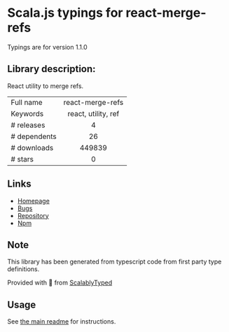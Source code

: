 
# Scala.js typings for react-merge-refs

Typings are for version 1.1.0

## Library description:
React utility to merge refs.

|                    |                 |
| ------------------ | :-------------: |
| Full name          | react-merge-refs |
| Keywords           | react, utility, ref |
| # releases         | 4 |
| # dependents       | 26 |
| # downloads        | 449839 |
| # stars            | 0 |

## Links
- [Homepage](https://github.com/gregberge/react-merge-refs#readme)
- [Bugs](https://github.com/gregberge/react-merge-refs/issues)
- [Repository](https://github.com/gregberge/react-merge-refs)
- [Npm](https://www.npmjs.com/package/react-merge-refs)
    


## Note
This library has been generated from typescript code from first party type definitions.

Provided with :purple_heart: from [ScalablyTyped](https://github.com/oyvindberg/ScalablyTyped)

## Usage
See [the main readme](../../readme.md) for instructions.


